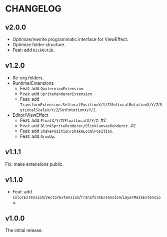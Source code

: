 # CHANGELOG

## v2.0.0

- Optimize/rewrite programmatic interface for ViewEffect.
- Optimize folder structure.
- Feat: add `KickOut2D`.

## v1.2.0

- Re-org folders.
- Runtime/Extensions
  - Feat: add `QuaternionExtension`.
  - Feat: add `SpriteRendererExtension`.
  - Feat: add `TransformExtension.SetLocalPositionX/Y/Z`/`SetLocalRotationX/Y/Z`/`SetLocalScaleX/Y/Z`/`SetRotationX/Y/Z`.
- Editor/ViewEffect
  - Feat: add `FloatX/Y/Z`/`FloatLocalX/Y/Z`. #2
  - Feat: add `BlinkSpriteRenderer/BlinkCanvasRenderer`. #2
  - Feat: add `ShakePosition/ShakeLocalPosition`.
  - Feat: add `GrowUp`.

## v1.1.1

Fix: make extensions public.

## v1.1.0

- Feat: add `ColorExtension`/`VectorExtension`/`TransformExtension`/`LayerMaskExtension`.

## v1.0.0

The initial release.
